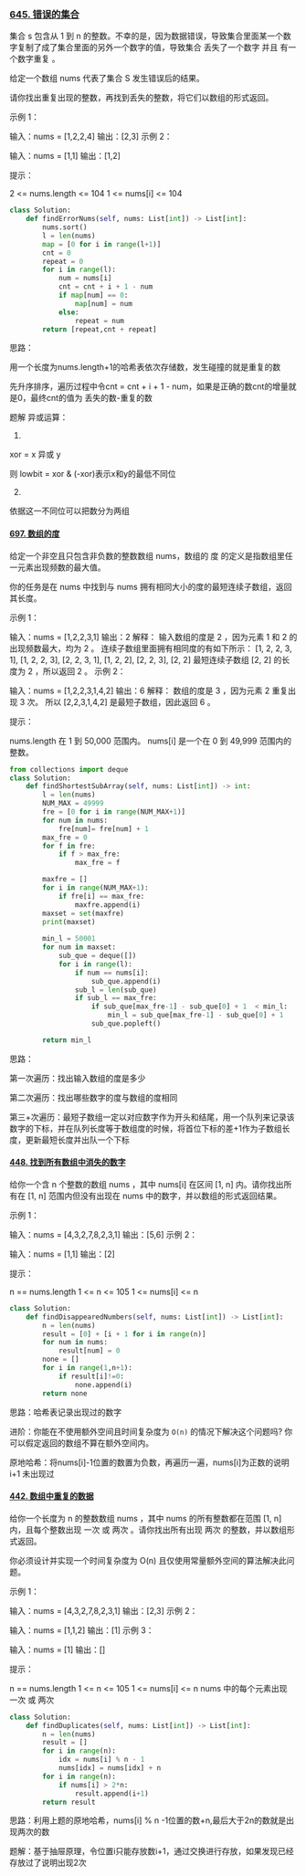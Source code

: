 ### [645. 错误的集合](https://leetcode-cn.com/problems/set-mismatch/)

集合 s 包含从 1 到 n 的整数。不幸的是，因为数据错误，导致集合里面某一个数字复制了成了集合里面的另外一个数字的值，导致集合 丢失了一个数字 并且 有一个数字重复 。

给定一个数组 nums 代表了集合 S 发生错误后的结果。

请你找出重复出现的整数，再找到丢失的整数，将它们以数组的形式返回。

示例 1：

输入：nums = [1,2,2,4]
输出：[2,3]
示例 2：

输入：nums = [1,1]
输出：[1,2]


提示：

2 <= nums.length <= 104
1 <= nums[i] <= 104

```python
class Solution:
    def findErrorNums(self, nums: List[int]) -> List[int]:
        nums.sort()
        l = len(nums)
        map = [0 for i in range(l+1)]
        cnt = 0
        repeat = 0
        for i in range(l):
            num = nums[i]
            cnt = cnt + i + 1 - num
            if map[num] == 0:
                map[num] = num
            else:
                repeat = num
        return [repeat,cnt + repeat]
```

思路：

用一个长度为nums.length+1的哈希表依次存储数，发生碰撞的就是重复的数

先升序排序，遍历过程中令cnt = cnt + i + 1 - num，如果是正确的数cnt的增量就是0，最终cnt的值为 丢失的数-重复的数

题解 异或运算：

1.

xor = x 异或 y

则 lowbit = xor & (-xor)表示x和y的最低不同位

2.

依据这一不同位可以把数分为两组

#### [697. 数组的度](https://leetcode-cn.com/problems/degree-of-an-array/)

给定一个非空且只包含非负数的整数数组 nums，数组的 度 的定义是指数组里任一元素出现频数的最大值。

你的任务是在 nums 中找到与 nums 拥有相同大小的度的最短连续子数组，返回其长度。

 

示例 1：

输入：nums = [1,2,2,3,1]
输出：2
解释：
输入数组的度是 2 ，因为元素 1 和 2 的出现频数最大，均为 2 。
连续子数组里面拥有相同度的有如下所示：
[1, 2, 2, 3, 1], [1, 2, 2, 3], [2, 2, 3, 1], [1, 2, 2], [2, 2, 3], [2, 2]
最短连续子数组 [2, 2] 的长度为 2 ，所以返回 2 。
示例 2：

输入：nums = [1,2,2,3,1,4,2]
输出：6
解释：
数组的度是 3 ，因为元素 2 重复出现 3 次。
所以 [2,2,3,1,4,2] 是最短子数组，因此返回 6 。


提示：

nums.length 在 1 到 50,000 范围内。
nums[i] 是一个在 0 到 49,999 范围内的整数。

```python
from collections import deque
class Solution:
    def findShortestSubArray(self, nums: List[int]) -> int:
        l = len(nums)
        NUM_MAX = 49999
        fre = [0 for i in range(NUM_MAX+1)]
        for num in nums:
            fre[num]= fre[num] + 1
        max_fre = 0
        for f in fre:
            if f > max_fre:
                max_fre = f

        maxfre = []
        for i in range(NUM_MAX+1):
            if fre[i] == max_fre:
                maxfre.append(i)
        maxset = set(maxfre)
        print(maxset)
        
        min_l = 50001
        for num in maxset:
            sub_que = deque([])
            for i in range(l):
                if num == nums[i]:
                    sub_que.append(i)
                sub_l = len(sub_que)
                if sub_l == max_fre:
                    if sub_que[max_fre-1] - sub_que[0] + 1  < min_l:
                        min_l = sub_que[max_fre-1] - sub_que[0] + 1
                    sub_que.popleft()

        return min_l  
```

思路：

第一次遍历：找出输入数组的度是多少

第二次遍历：找出哪些数字的度与数组的度相同

第三+次遍历：最短子数组一定以对应数字作为开头和结尾，用一个队列来记录该数字的下标，并在队列长度等于数组度的时候，将首位下标的差+1作为子数组长度，更新最短长度并出队一个下标

#### [448. 找到所有数组中消失的数字](https://leetcode-cn.com/problems/find-all-numbers-disappeared-in-an-array/)

给你一个含 n 个整数的数组 nums ，其中 nums[i] 在区间 [1, n] 内。请你找出所有在 [1, n] 范围内但没有出现在 nums 中的数字，并以数组的形式返回结果。

 

示例 1：

输入：nums = [4,3,2,7,8,2,3,1]
输出：[5,6]
示例 2：

输入：nums = [1,1]
输出：[2]


提示：

n == nums.length
1 <= n <= 105
1 <= nums[i] <= n

```python
class Solution:
    def findDisappearedNumbers(self, nums: List[int]) -> List[int]:
        n = len(nums)
        result = [0] + [i + 1 for i in range(n)]
        for num in nums:
            result[num] = 0
        none = []
        for i in range(1,n+1):
            if result[i]!=0:
                none.append(i)
        return none
```

思路：哈希表记录出现过的数字

进阶：你能在不使用额外空间且时间复杂度为 `O(n)` 的情况下解决这个问题吗? 你可以假定返回的数组不算在额外空间内。

原地哈希：将nums[i]-1位置的数置为负数，再遍历一遍，nums[i]为正数的说明 i+1 未出现过

#### [442. 数组中重复的数据](https://leetcode-cn.com/problems/find-all-duplicates-in-an-array/)

给你一个长度为 n 的整数数组 nums ，其中 nums 的所有整数都在范围 [1, n] 内，且每个整数出现 一次 或 两次 。请你找出所有出现 两次 的整数，并以数组形式返回。

你必须设计并实现一个时间复杂度为 O(n) 且仅使用常量额外空间的算法解决此问题。

 

示例 1：

输入：nums = [4,3,2,7,8,2,3,1]
输出：[2,3]
示例 2：

输入：nums = [1,1,2]
输出：[1]
示例 3：

输入：nums = [1]
输出：[]


提示：

n == nums.length
1 <= n <= 105
1 <= nums[i] <= n
nums 中的每个元素出现 一次 或 两次

```python
class Solution:
    def findDuplicates(self, nums: List[int]) -> List[int]:
        n = len(nums)
        result = []
        for i in range(n):
            idx = nums[i] % n - 1
            nums[idx] = nums[idx] + n
        for i in range(n):
            if nums[i] > 2*n:
                result.append(i+1)
        return result
```

思路：利用上题的原地哈希，nums[i] % n -1位置的数+n,最后大于2n的数就是出现两次的数

题解：基于抽屉原理，令位置i只能存放数i+1，通过交换进行存放，如果发现已经存放过了说明出现2次
